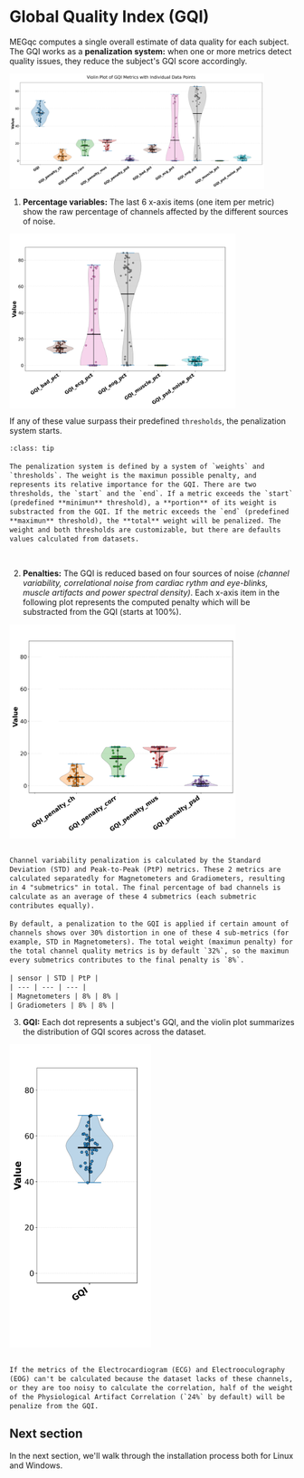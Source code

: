 # Global Quality Index (GQI)

MEGqc computes a single overall estimate of data quality for each subject. The GQI works as a **penalization system:** when one or more metrics detect quality issues, they reduce the subject's GQI score accordingly.

<img src="../static/gqi/gqi_1.png" alt="gqi" width="450px" align="center">


1. **Percentage variables:** The last 6 x-axis items (one item per metric) show the raw percentage of channels affected by the different sources of noise.
<img src="../static/gqi/03.png" alt="gqi-3" width="400px" align="center">

If any of these value surpass their predefined `thresholds`, the penalization system starts.

```{admonition} The penalization system
:class: tip

The penalization system is defined by a system of `weights` and `thresholds`. The weight is the maximun possible penalty, and represents its relative importance for the GQI. There are two thresholds, the `start` and the `end`. If a metric exceeds the `start` (predefined **minimun** threshold), a **portion** of its weight is substracted from the GQI. If the metric exceeds the `end` (predefined **maximun** threshold), the **total** weight will be penalized. The weight and both thresholds are customizable, but there are defaults values calculated from datasets.
```
<br>

2. **Penalties:** The GQI is reduced based on four sources of noise *(channel variability, correlational noise from cardiac rythm and eye-blinks, muscle artifacts and power spectral density)*. Each x-axis item in the following plot represents the computed penalty which will be substracted from the GQI (starts at 100%).

<img src="../static/gqi/02.png" alt="gqi-2" width="400px" align="center">


```{dropdown} Example: Channel variability calculation

Channel variability penalization is calculated by the Standard Deviation (STD) and Peak-to-Peak (PtP) metrics. These 2 metrics are calculated separatedly for Magnetometers and Gradiometers, resulting in 4 "submetrics" in total. The final percentage of bad channels is calculate as an average of these 4 submetrics (each submetric contributes equally).

By default, a penalization to the GQI is applied if certain amount of channels shows over 30% distortion in one of these 4 sub-metrics (for example, STD in Magnetometers). The total weight (maximun penalty) for the total channel quality metrics is by default `32%`, so the maximun every submetrics contributes to the final penalty is `8%`. 

| sensor | STD | PtP |
| --- | --- | --- |
| Magnetometers | 8% | 8% |
| Gradiometers | 8% | 8% |

``` 


3. **GQI:** Each dot represents a subject's GQI, and the violin plot summarizes the distribution of GQI scores across the dataset.
<img src="../static/gqi/01.png" alt="gqi-1" width="250px" align="center">

```{warning}

If the metrics of the Electrocardiogram (ECG) and Electrooculography (EOG) can't be calculated because the dataset lacks of these channels, or they are too noisy to calculate the correlation, half of the weight of the Physiological Artifact Correlation (`24%` by default) will be penalize from the GQI.

```

## Next section
In the next section, we'll walk through the installation process both for Linux and Windows.


